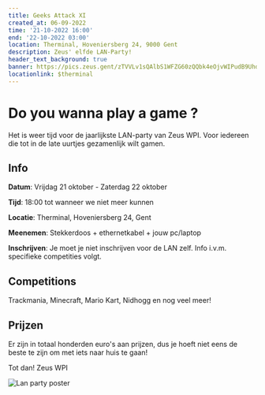 ```yaml
---
title: Geeks Attack XI
created_at: 06-09-2022
time: '21-10-2022 16:00'
end: '22-10-2022 03:00'
location: Therminal, Hoveniersberg 24, 9000 Gent
description: Zeus' elfde LAN-Party!
header_text_background: true
banner: https://pics.zeus.gent/zTVVLv1sQAlbS1WFZG60zQQbk4eOjvWIPudB9Uhd.jpg
locationlink: $therminal
---
```


# Do you wanna play a game ?
Het is weer tijd voor de jaarlijkste LAN-party van Zeus WPI. Voor iedereen die tot in de late uurtjes gezamenlijk wilt gamen.

## Info

**Datum**: Vrijdag 21 oktober - Zaterdag 22 oktober

**Tijd**: 18:00 tot wanneer we niet meer kunnen

**Locatie**: Therminal, Hoveniersberg 24, Gent

**Meenemen**: Stekkerdoos + ethernetkabel + jouw pc/laptop

**Inschrijven**: Je moet je niet inschrijven voor de LAN zelf. Info i.v.m. specifieke competities volgt.

## Competitions

Trackmania, Minecraft, Mario Kart, Nidhogg en nog veel meer!

## Prijzen

Er zijn in totaal honderden euro's aan prijzen, dus je hoeft niet eens de beste te zijn om met iets naar huis te gaan!

Tot dan!
Zeus WPI

![Lan party poster](https://pics.zeus.gent/zv92vxNreqJaj1cLg7M0kj7ODDYzvXhNta2bPCuF.jpg "Lan party poster")
